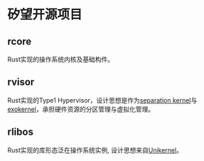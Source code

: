 # 矽望开源项目

## rcore

Rust实现的操作系统内核及基础构件。

## rvisor

Rust实现的Type1 Hypervisor，设计思想是作为[separation kernel](https://en.wikipedia.org/wiki/Separation_kernel)与[exokernel](https://en.wikipedia.org/wiki/Exokernel)，承担硬件资源的分区管理与虚拟化管理。

## rlibos

Rust实现的库形态泛在操作系统实例, 设计思想来自[Unikernel](https://en.wikipedia.org/wiki/Unikernel)。
